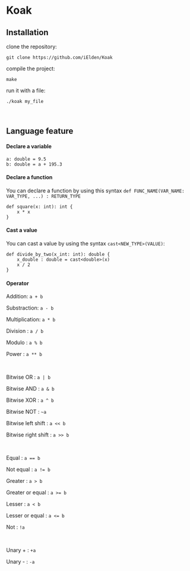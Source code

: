 # Koak

## Installation

clone the repository:

    git clone https://github.com/iElden/Koak
compile the project:

    make
run it with a file:

    ./koak my_file

<br>

## Language feature

#### Declare a variable
    a: double = 9.5
    b: double = a + 195.3
    
#### Declare a function
You can declare a function by using this syntax `def FUNC_NAME(VAR_NAME: VAR_TYPE, ...) : RETURN_TYPE`
    
    def square(x: int): int {
        x * x
    }
    
#### Cast a value
You can cast a value by using the syntax `cast<NEW_TYPE>(VALUE)`:
    
    def divide_by_two(x_int: int): double {
        x_double : double = cast<double>(x)
        x / 2
    }

#### Operator
Addition: `a + b`

Substraction: `a - b`

Multiplication: `a * b`

Division : `a / b`

Modulo : `a % b`

Power : `a ** b`

<br>

Bitwise OR : `a | b`

Bitwise AND : `a & b`

Bitwise XOR : `a ^ b`

Bitwise NOT : `~a`

Bitwise left shift : `a << b`

Bitwise right shift : `a >> b`

<br>

Equal : `a == b`

Not equal : `a != b`

Greater : `a > b`

Greater or equal : `a >= b`

Lesser : `a < b`

Lesser or equal : `a <= b`

Not : `!a`

<br>

Unary + : `+a`

Unary - : `-a`


